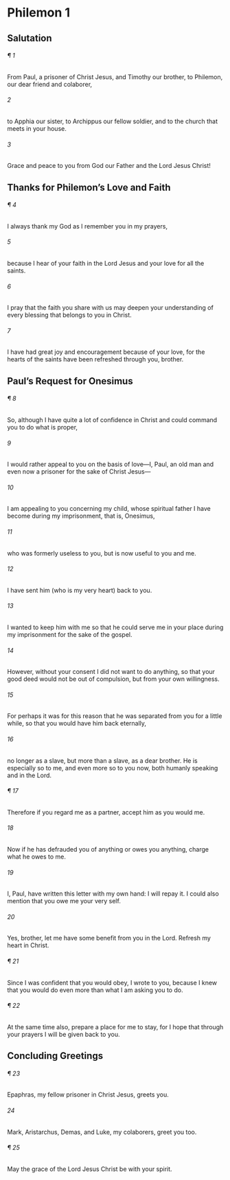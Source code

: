 # Philemon 1
## Salutation
###### ¶ 1
From Paul, a prisoner of Christ Jesus, and Timothy our brother, to Philemon, our dear friend and colaborer,
###### 2
to Apphia our sister, to Archippus our fellow soldier, and to the church that meets in your house.
###### 3
Grace and peace to you from God our Father and the Lord Jesus Christ!
## Thanks for Philemon’s Love and Faith
###### ¶ 4
I always thank my God as I remember you in my prayers,
###### 5
because I hear of your faith in the Lord Jesus and your love for all the saints.
###### 6
I pray that the faith you share with us may deepen your understanding of every blessing that belongs to you in Christ.
###### 7
I have had great joy and encouragement because of your love, for the hearts of the saints have been refreshed through you, brother.
## Paul’s Request for Onesimus
###### ¶ 8
So, although I have quite a lot of confidence in Christ and could command you to do what is proper,
###### 9
I would rather appeal to you on the basis of love—I, Paul, an old man and even now a prisoner for the sake of Christ Jesus—
###### 10
I am appealing to you concerning my child, whose spiritual father I have become during my imprisonment, that is, Onesimus,
###### 11
who was formerly useless to you, but is now useful to you and me.
###### 12
I have sent him (who is my very heart) back to you.
###### 13
I wanted to keep him with me so that he could serve me in your place during my imprisonment for the sake of the gospel.
###### 14
However, without your consent I did not want to do anything, so that your good deed would not be out of compulsion, but from your own willingness.
###### 15
For perhaps it was for this reason that he was separated from you for a little while, so that you would have him back eternally,
###### 16
no longer as a slave, but more than a slave, as a dear brother. He is especially so to me, and even more so to you now, both humanly speaking and in the Lord.
###### ¶ 17
Therefore if you regard me as a partner, accept him as you would me.
###### 18
Now if he has defrauded you of anything or owes you anything, charge what he owes to me.
###### 19
I, Paul, have written this letter with my own hand: I will repay it. I could also mention that you owe me your very self.
###### 20
Yes, brother, let me have some benefit from you in the Lord. Refresh my heart in Christ.
###### ¶ 21
Since I was confident that you would obey, I wrote to you, because I knew that you would do even more than what I am asking you to do.
###### ¶ 22
At the same time also, prepare a place for me to stay, for I hope that through your prayers I will be given back to you.
## Concluding Greetings
###### ¶ 23
Epaphras, my fellow prisoner in Christ Jesus, greets you.
###### 24
Mark, Aristarchus, Demas, and Luke, my colaborers, greet you too.
###### ¶ 25
May the grace of the Lord Jesus Christ be with your spirit.

